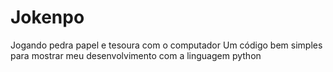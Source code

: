 # Jokenpo
Jogando pedra papel e tesoura com o computador
Um código bem simples para mostrar meu desenvolvimento com a linguagem python
